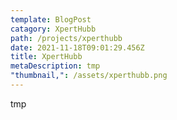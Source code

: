 ```yaml
---
template: BlogPost
catagory: XpertHubb
path: /projects/xperthubb
date: 2021-11-18T09:01:29.456Z
title: XpertHubb
metaDescription: tmp
"thumbnail,": /assets/xperthubb.png
---
```

tmp